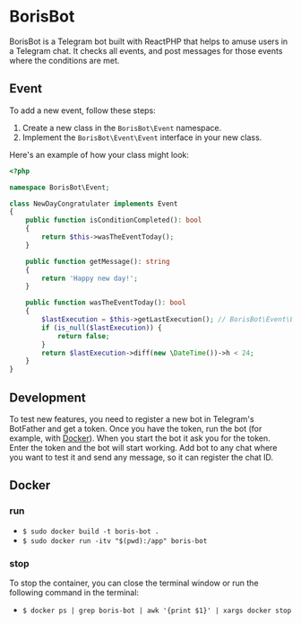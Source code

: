 # BorisBot
BorisBot is a Telegram bot built with ReactPHP that helps to amuse
users in a Telegram chat. It checks all events, and post
messages for those events where the conditions are met.
## Event
To add a new event, follow these steps:
1. Create a new class in the `BorisBot\Event` namespace.
2. Implement the `BorisBot\Event\Event` interface in your new class.

Here's an example of how your class might look:

```php
<?php

namespace BorisBot\Event;

class NewDayCongratulater implements Event
{
    public function isConditionCompleted(): bool
    {
        return $this->wasTheEventToday();
    }

    public function getMessage(): string
    {
        return 'Happy new day!';
    }

    public function wasTheEventToday(): bool
    {
        $lastExecution = $this->getLastExecution(); // BorisBot\Event\Event::getLastExecution()
        if (is_null($lastExecution)) {
            return false;
        }
        return $lastExecution->diff(new \DateTime())->h < 24;
    }
}
```
## Development
To test new features, you need to register a new bot in Telegram's BotFather
and get a token. Once you have the token, run the bot 
(for example, with [Docker](#docker)). When you start the bot it ask you for the
token. Enter the token and the bot will start working. Add bot to any chat where
you want to test it and send any message, so it can register the chat ID.
## Docker
### run
- `$ sudo docker build -t boris-bot .`
- `$ sudo docker run -itv "$(pwd):/app" boris-bot`

### stop
To stop the container, you can close the terminal window or run the following command in the terminal:
- `$ docker ps | grep boris-bot | awk '{print $1}' | xargs docker stop`

